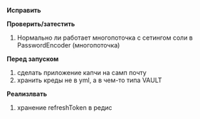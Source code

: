 **Исправить**

**Проверить/затестить**
1) Нормально ли работает многопоточка с сетингом соли в PasswordEncoder (многопоточка)

**Перед запуском**
1) сделать приложение капчи на самп почту
2) хранить креды не в yml, а в чем-то типа VAULT

**Реализлвать**
1) хранение refreshToken в редис